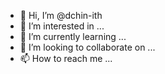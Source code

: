 - 👋 Hi, I’m @dchin-ith
- 👀 I’m interested in ...
- 🌱 I’m currently learning ...
- 💞️ I’m looking to collaborate on ...
- 📫 How to reach me ...

<!---
dchin-ith/dchin-ith is a ✨ special ✨ repository because its `README.md` (this file) appears on your GitHub profile.
You can click the Preview link to take a look at your changes.
--->
